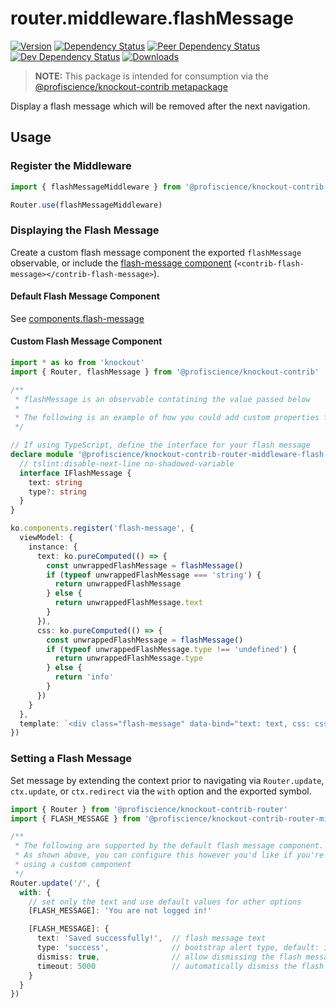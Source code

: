 # router.middleware.flashMessage

[![Version][npm-version-shield]][npm]
[![Dependency Status][david-dm-shield]][david-dm]
[![Peer Dependency Status][david-dm-peer-shield]][david-dm-peer]
[![Dev Dependency Status][david-dm-dev-shield]][david-dm-dev]
[![Downloads][npm-stats-shield]][npm-stats]

[david-dm]: https://david-dm.org/Profiscience/knockout-contrib?path=packages/router.middleware.flashMessage
[david-dm-shield]: https://david-dm.org/Profiscience/knockout-contrib/status.svg?path=packages/router.middleware.flashMessage
[david-dm-peer]: https://david-dm.org/Profiscience/knockout-contrib?path=packages/router.middleware.flashMessage&type=peer
[david-dm-peer-shield]: https://david-dm.org/Profiscience/knockout-contrib/peer-status.svg?path=packages/router.middleware.flashMessage
[david-dm-dev]: https://david-dm.org/Profiscience/knockout-contrib?path=packages/router.middleware.flashMessage&type=dev
[david-dm-dev-shield]: https://david-dm.org/Profiscience/knockout-contrib/dev-status.svg?path=packages/router.middleware.flashMessage
[npm]: https://www.npmjs.com/package/@profiscience/knockout-contrib-router-middleware-flash-message
[npm-version-shield]: https://img.shields.io/npm/v/@profiscience/knockout-contrib-router-middleware-flash-message.svg
[npm-stats]: http://npm-stat.com/charts.html?package=@profiscience/knockout-contrib-router-middleware-flash-message&author=&from=&to=
[npm-stats-shield]: https://img.shields.io/npm/dt/@profiscience/knockout-contrib-router-middleware-flash-message.svg?maxAge=2592000

> **NOTE:** This package is intended for consumption via the [@profiscience/knockout-contrib metapackage](../_)

Display a flash message which will be removed after the next navigation.

## Usage

### Register the Middleware

```typescript
import { flashMessageMiddleware } from '@profiscience/knockout-contrib'

Router.use(flashMessageMiddleware)
```

### Displaying the Flash Message

Create a custom flash message component the exported `flashMessage` observable, or include the [flash-message component](../components.flash-message) (`<contrib-flash-message></contrib-flash-message>`).

#### Default Flash Message Component

See [components.flash-message](../components.flash-message)

#### Custom Flash Message Component

```typescript
import * as ko from 'knockout'
import { Router, flashMessage } from '@profiscience/knockout-contrib'

/**
 * flashMessage is an observable contatining the value passed below
 *
 * The following is an example of how you could add custom properties for your flash message
 */

// If using TypeScript, define the interface for your flash message
declare module '@profiscience/knockout-contrib-router-middleware-flash-message' {
  // tslint:disable-next-line no-shadowed-variable
  interface IFlashMessage {
    text: string
    type?: string
  }
}

ko.components.register('flash-message', {
  viewModel: {
    instance: {
      text: ko.pureComputed(() => {
        const unwrappedFlashMessage = flashMessage()
        if (typeof unwrappedFlashMessage === 'string') {
          return unwrappedFlashMessage
        } else {
          return unwrappedFlashMessage.text
        }
      }),
      css: ko.pureComputed(() => {
        const unwrappedFlashMessage = flashMessage()
        if (typeof unwrappedFlashMessage.type !== 'undefined') {
          return unwrappedFlashMessage.type
        } else {
          return 'info'
        }
      })
    }
  },
  template: `<div class="flash-message" data-bind="text: text, css: css"><div>`
})
```

### Setting a Flash Message

Set message by extending the context prior to navigating via `Router.update`, `ctx.update`, or `ctx.redirect` via the `with` option and the exported symbol.

```typescript
import { Router } from '@profiscience/knockout-contrib-router'
import { FLASH_MESSAGE } from '@profiscience/knockout-contrib-router-middleware'

/**
 * The following are supported by the default flash message component.
 * As shown above, you can configure this however you'd like if you're
 * using a custom component
 */
Router.update('/', {
  with: {
    // set only the text and use default values for other options
    [FLASH_MESSAGE]: 'You are not logged in!'

    [FLASH_MESSAGE]: {
      text: 'Saved successfully!',  // flash message text
      type: 'success',              // bootstrap alert type, default: info
      dismiss: true,                // allow dismissing the flash message, default: false
      timeout: 5000                 // automatically dismiss the flash message after timeout in ms, default: false
    }
  }
})
```
